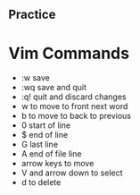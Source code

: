 ## Practice

# Vim Commands 
- :w save 
- :wq save and quit
- :q! quit and discard changes
- w to move to front next word
- b to move to back to previous
- 0 start of line
- $ end of line
- G last line
- A end of file line 
- arrow keys to move
- V and arrow down to select
- d to delete
